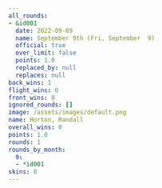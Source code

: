 ```yaml
---
all_rounds:
- &id001
  date: 2022-09-09
  name: September 9th (Fri, September  9)
  official: true
  over_limit: false
  points: 1.0
  replaced_by: null
  replaces: null
back_wins: 1
flight_wins: 0
front_wins: 0
ignored_rounds: []
image: /assets/images/default.png
name: Horton, Randall
overall_wins: 0
points: 1.0
rounds: 1
rounds_by_month:
  9:
  - *id001
skins: 0
---
```

